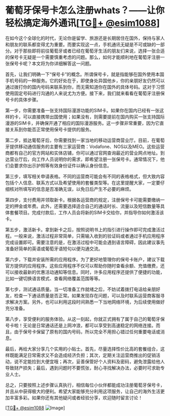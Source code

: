 # 葡萄牙保号卡怎么注册whats？——让你轻松搞定海外通讯[[TG💪+ @esim1088](https://t.me/s/esim1088)]

在如今这个全球化的时代，无论你是留学、旅游还是长期居住在国外，保持与家人和朋友的联系都变得尤为重要。而要实现这一点，手机通讯无疑是不可或缺的一部分。对于那些即将前往葡萄牙或者已经在葡萄牙生活的朋友们来说，选择一张合适的保号卡无疑是一个需要慎重考虑的问题。那么，如何才能顺利地在葡萄牙注册一张保号卡呢？本文将为你详细解答这一问题。

首先，让我们明确一下“保号卡”的概念。所谓保号卡，就是指能够在国外使用本国手机号码的一种服务。它的好处在于，即使身处异国他乡，你的亲朋好友仍然可以通过拨打你的国内号码来联系到你，而无需知道你在国外的具体号码。这对于习惯使用固定号码进行沟通的人来说尤为方便。接下来，我们就来看看在葡萄牙注册保号卡的具体步骤。

第一步，你需要准备一张支持国际漫游功能的SIM卡。如果你在国内已经有一张这样的卡，可以直接携带出国使用；如果没有，则需要提前在国内购买一张支持国际漫游的SIM卡，并确保开通了相应的国际漫游服务。这一步骤非常重要，因为它直接关系到你能否正常使用保号卡提供的服务。

第二步，抵达葡萄牙后，你需要找到一家当地的移动运营商营业厅。目前，在葡萄牙提供移动通信服务的主要有三家运营商：Vodafone、NOS以及MEO。这些运营商都有自己的官方网站和实体店铺，你可以通过官网查询最近的营业网点地址。到达营业厅后，向工作人员说明你的需求，即希望注册一张保号卡。通常情况下，他们会要求你出示护照等有效身份证件以确认身份信息。

第三步，填写相关申请表格。不同的运营商可能会有不同的表格格式，但大致内容包括个人信息、联系方式以及希望使用的套餐类型等。在这里提醒大家，一定要仔细核对所填写的信息是否准确无误，以免日后产生不必要的麻烦。

第四步，支付费用并领取新卡。根据各运营商的规定，注册保号卡可能需要缴纳一定的押金或年费。此外，还需要选择适合自己的通话时长、流量以及短信数量等具体套餐项目。完成付款后，工作人员会将新的SIM卡交给你，并指导你如何激活该卡。

第五步，激活新卡。拿到新卡之后，按照说明书上的指引进行操作即可完成激活过程。一般来说，激活过程非常简单，只需输入收到的验证码或者通过手机应用程序完成设置即可。需要注意的是，在激活过程中可能会遇到语言障碍，因此建议事先准备好简单的英语或葡萄牙语短句以便沟通交流。

第六步，下载并安装所需的应用程序。为了更好地管理你的保号卡账户，建议下载官方提供的应用程序。这些应用程序不仅可以帮助你随时查看余额、充值缴费，还可以接收最新的优惠活动通知等信息。同时，许多应用程序还提供了便捷的功能，比如一键切换语言模式、查看网络覆盖范围等等。

第七步，测试通话质量。当一切准备工作就绪之后，不妨试着拨打电话给亲朋好友，检查一下通话质量是否正常。如果发现存在问题，可以及时联系运营商客服寻求解决方案。另外，也可以利用这段时间熟悉一下当地网络环境，为后续使用做好充分准备。

第八步，享受便利的服务体验。从这一刻起，你就正式拥有了属于自己的葡萄牙保号卡啦！无论是日常通话还是上网冲浪，都可以享受到高速稳定的网络连接。而且，由于保号卡保留了原有的国内号码，所以完全不用担心错过任何重要电话或消息。

最后，再给大家分享几个实用的小贴士。首先，尽量选择性价比高的套餐组合，这样既能满足日常需求又不会造成经济负担；其次，定期关注运营商推出的促销活动，说不定能捡到大便宜哦；再次，妥善保管好个人资料及密码，避免泄露给他人导致财产损失；最后，遇到问题时不要慌张，耐心寻找解决办法，必要时可求助专业人士。

总之，只要按照上述步骤认真执行，相信每位小伙伴都能成功注册葡萄牙保号卡，并且从中获得极大的便利。希望大家能够充分利用这项服务，让自己的海外生活更加丰富多彩。如果你还有其他疑问或者经验分享，欢迎随时留言讨论！

[[TG💪+ @esim1088](https://t.me/s/esim1088) ![Image](https://i.postimg.cc/4NQfJmqS/Snipaste-2025-05-13-00-14-12.png)]